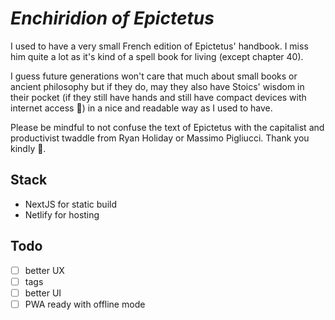 # *Enchiridion of Epictetus*

I used to have a very small French edition of Epictetus' handbook. I miss him quite a lot as it's kind of a spell book for living (except chapter 40).

I guess future generations won't care that much about small books or ancient philosophy but if they do, may they also have Stoics' wisdom in their pocket (if they still have hands and still have compact devices with internet access 🤖) in a nice and readable way as I used to have.

Please be mindful to not confuse the text of Epictetus with the capitalist and productivist twaddle from Ryan Holiday or Massimo Pigliucci. Thank you kindly 🙇.

## Stack 

- NextJS for static build 
- Netlify for hosting

## Todo 

- [ ] better UX 
- [ ] tags
- [ ] better UI
- [ ] PWA ready with offline mode 